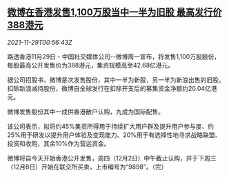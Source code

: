 <!--1638147662000-->
[微博在香港发售1,100万股当中一半为旧股 最高发行价388港元](https://cn.reuters.com/article/weibo-hk-offering-1129-mon-idCNKBS2IE01X)
------

<div><i>2021-11-29T00:56:43Z</i></div><p>路透香港11月29日 - 中国社交媒体公司--微博周一宣布，将发售1,100万股股份，每股最高公开发售价为388港元，集资规模高至42.68亿港元。</p><p>据公司招股书，微博是次发售股份，其中一半为新股，另一半为新浪出售的旧股。扣除新浪减持股份，微博自全球发行在扣除开支后的募集资金净额约20.04亿港元。</p><p>微博发售股份其中一成供香港散户认购，九成为国际配售。</p><p>该公司表示，拟将约45%集资所得用于持续扩大用户群及提升用户参与度、约25%用于研发以提升用户体验及变现能力、20%用于有选择性地寻求战略联盟、投资和收购，其余10%作为营运资金。</p><p>微博将自今天开始香港公开发售，周四（12月2日）中午截止认购，并于下周三（12月8日）开始在联交所买卖，上市编号为“9898”。（完）</p>
